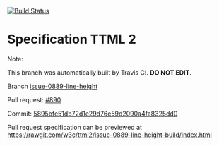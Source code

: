[![Build Status](https://travis-ci.org/w3c/ttml2.svg?branch=issue-0889-line-height)](https://travis-ci.org/w3c/ttml2)


# Specification TTML 2


Note:


This branch was automatically built by Travis CI. <b>DO NOT EDIT</b>.


 Branch [issue-0889-line-height](https://github.com/w3c/ttml2/tree/issue-0889-line-height)


 Pull request: [#890](https://github.com/w3c/ttml2/pull/890)


 Commit: [5895bfe51db72d1e29d76e59d2090a4fa8325dd0](https://github.com/w3c/ttml2/commit/5895bfe51db72d1e29d76e59d2090a4fa8325dd0)

Pull request specification can be previewed at https://rawgit.com/w3c/ttml2/issue-0889-line-height-build/index.html



